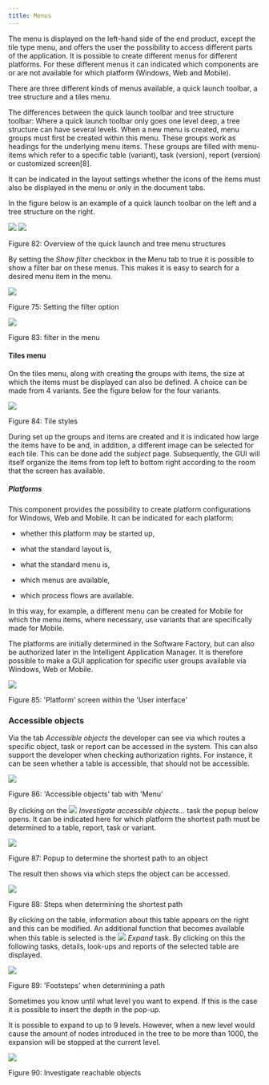```yaml
---
title: Menus
---
```


The menu is displayed on the left-hand side of the end product, except the tile type menu, and offers the user the possibility to access different parts of the application. It is possible to create different menus for different platforms. For these different menus it can indicated which components are or are not available for which platform (Windows, Web and Mobile).

There are three different kinds of menus available, a quick launch toolbar, a tree structure and a tiles menu.

The differences between the quick launch toolbar and tree structure toolbar: Where a quick launch toolbar only goes one level deep, a tree structure can have several levels. When a new menu is created, menu groups must first be created within this menu. These groups work as headings for the underlying menu items. These groups are filled with menu-items which refer to a specific table (variant), task (version), report (version) or customized screen\[8\].

It can be indicated in the layout settings whether the icons of the items must also be displayed in the menu or only in the document tabs.

In the figure below is an example of a quick launch toolbar on the left and a tree structure on the right.

![](../assets/sf/image104.png) ![](../assets/sf/image105.png)

Figure 82: Overview of the quick launch and tree menu structures

By setting the *Show filter* checkbox in the Menu tab to true it is possible to show a filter bar on these menus. This makes it is easy to search for a desired menu item in the menu.

![](../assets/sf/image106.png)

Figure 75: Setting the filter option

![](../assets/sf/image107.png)

Figure 83: filter in the menu

#### Tiles menu

On the tiles menu, along with creating the groups with items, the size at which the items must be displayed can also be defined. A choice can be made from 4 variants. See the figure below for the four variants.

![](../assets/sf/image108.png)

Figure 84: Tile styles

During set up the groups and items are created and it is indicated how large the items have to be and, in addition, a different image can be selected for each tile. This can be done add the *subject* page. Subsequently, the GUI will itself organize the items from top left to bottom right according to the room that the screen has available.

##### Platforms

This component provides the possibility to create platform configurations for Windows, Web and Mobile. It can be indicated for each platform:

  - whether this platform may be started up,

  - what the standard layout is,

  - what the standard menu is,

  - which menus are available,

  - which process flows are available.

In this way, for example, a different menu can be created for Mobile for which the menu items, where necessary, use variants that are specifically made for Mobile.

The platforms are initially determined in the Software Factory, but can also be authorized later in the Intelligent Application Manager. It is therefore possible to make a GUI application for specific user groups available via Windows, Web or Mobile.

![](../assets/sf/image109.png)

Figure 85: 'Platform' screen within the 'User interface'

### Accessible objects

Via the tab *Accessible objects* the developer can see via which routes a specific object, task or report can be accessed in the system. This can also support the developer when checking authorization rights. For instance, it can be seen whether a table is accessible, that should not be accessible.

![](../assets/sf/image110.png)

Figure 86: 'Accessible objects' tab with 'Menu'

By clicking on the ![](../assets/sf/image111.png) *Investigate accessible objects…* task the popup below opens. It can be indicated here for which platform the shortest path must be determined to a table, report, task or variant.

![](../assets/sf/image112.png)

Figure 87: Popup to determine the shortest path to an object

The result then shows via which steps the object can be accessed.

![](../assets/sf/image113.png)

Figure 88: Steps when determining the shortest path

By clicking on the table, information about this table appears on the right and this can be modified. An additional function that becomes available when this table is selected is the ![](../assets/sf/image114.png) *Expand* task. By clicking on this the following tasks, details, look-ups and reports of the selected table are displayed.

![](../assets/sf/image115.png)

Figure 89: 'Footsteps' when determining a path

Sometimes you know until what level you want to expend. If this is the case it is possible to insert the depth in the pop-up.

It is possible to expand to up to 9 levels. However, when a new level would cause the amount of nodes introduced in the tree to be more than 1000, the expansion will be stopped at the current level.

![](../assets/sf/image116.png)

Figure 90: Investigate reachable objects
